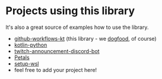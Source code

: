 # Projects using this library

It's also a great source of examples how to use the library.

* [github-workflows-kt](https://github.com/typesafegithub/github-workflows-kt/tree/main/.github/workflows) (this library - we [dogfood](https://en.wikipedia.org/wiki/Eating_your_own_dog_food), of course)
* [kotlin-python](https://github.com/krzema12/kotlin-python/tree/python-backend/.github/workflows)
* [twitch-announcement-discord-bot](https://github.com/NikkyAI/twitch-announcement-discord-bot/tree/main/.github/workflows)
* [Petals](https://github.com/LeoColman/Petals/tree/main/.github/workflows)
* [setup-wsl](https://github.com/Vampire/setup-wsl/tree/master/.github/workflows)
* feel free to add your project here!
